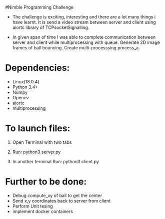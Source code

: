 #Nimble Programming Challenge

* The challenge is exciting, interesting and there are a lot many things i have learnt. It is send a video stream between server and client using aiortc library of TCPsocketSignalling.


* In given span of time I was able to complete communication between server and client while multiprocessing with queue. Generate 2D image frames of ball bouncing. Create multi-processsing process_a.
  

# Dependencies:
* Linux(18.0.4)
* Python 3.4+
* Numpy
* Opencv
* aiortc
* multiprocessing

# To launch files:
1) Open Terminal with two tabs

2) Run:
python3 server.py

3) In another terminal Run:
python3 client.py


# Further to be done:

* Debug compute_xy of ball to get the center
* Send x,y coordinates back to server from client
* Perform Unit tesing
* implement docker containers


